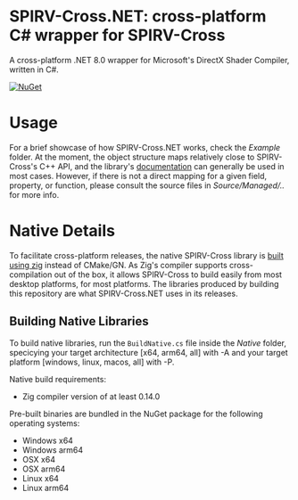 # SPIRV-Cross.NET: cross-platform C# wrapper for SPIRV-Cross 

A cross-platform .NET 8.0 wrapper for Microsoft's DirectX Shader Compiler, written in C#. 

[![NuGet](https://img.shields.io/nuget/v/SPIRV-Cross.NET.svg)](https://www.nuget.org/packages/SPIRV-Cross.NET)

# Usage

For a brief showcase of how SPIRV-Cross.NET works, check the _Example_ folder. At the moment, the object structure maps relatively close to SPIRV-Cross's C++ API, and the library's [documentation](https://github.com/KhronosGroup/SPIRV-Cross/wiki/Reflection-API-user-guide) can generally be used in most cases. However, if there is not a direct mapping for a given field, property, or function, please consult the source files in _Source/Managed/.._ for more info. 
 
# Native Details
 
To facilitate cross-platform releases, the native SPIRV-Cross library is [built using zig](https://github.com/sinnwrig/SPIRV-Cross-zig) instead of CMake/GN. As Zig's compiler supports cross-compilation out of the box, it allows SPIRV-Cross to build easily from most desktop platforms, for most platforms. The libraries produced by building this repository are what SPIRV-Cross.NET uses in its releases.
 
## Building Native Libraries
 
To build native libraries, run the `BuildNative.cs` file inside the _Native_ folder, specicying your target architecture [x64, arm64, all] with -A and your target platform [windows, linux, macos, all] with -P.
 
Native build requirements:
- Zig compiler version of at least 0.14.0
 
Pre-built binaries are bundled in the NuGet package for the following operating systems:
- Windows x64
- Windows arm64
- OSX x64
- OSX arm64
- Linux x64
- Linux arm64
